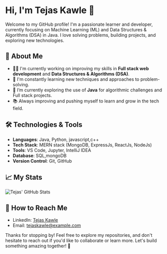 # Hi, I'm Tejas Kawle 👋

Welcome to my GitHub profile! I'm a passionate learner and developer, currently focusing on Machine Learning (ML) and Data Structures & Algorithms (DSA) in Java. I love solving problems, building projects, and exploring new technologies.

## 🚀 About Me

- 👨‍💻 I'm currently working on improving my skills in **Full stack web development** and **Data Structures & Algorithms (DSA)**.
- 🧠 I'm constantly learning new techniques and approaches to problem-solving.
- 🌱 I’m currently exploring the use of **Java** for algorithmic challenges and Full stack projects.
- 📚 Always improving and pushing myself to learn and grow in the tech field.

## 🛠️ Technologies & Tools

- **Languages**: Java, Python, javascript,c++
- **Tech Stack**: MERN stack (MongoDB, ExpressJs, ReactJs, NodeJs) 
- **Tools**: VS Code, Jupyter, IntelliJ IDEA
- **Database**: SQL,mongoDB
- **Version Control**: Git, GitHub

## 📈 My Stats

![Tejas' GitHub Stats](https://github-readme-stats.vercel.app/api?username=TejasKawle&show_icons=true&hide_title=true&count_private=true&hide=prs)


## 🌱 How to Reach Me

- LinkedIn: [Tejas Kawle](https://www.linkedin.com/in/tejas-kawle)
- Email: [tejaskawle@example.com](mailto:tejaskawle21@gmail.com)

Thanks for stopping by! Feel free to explore my repositories, and don't hesitate to reach out if you'd like to collaborate or learn more. Let's build something amazing together! 🚀

